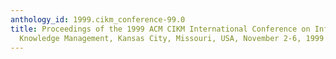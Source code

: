 ```yaml
---
anthology_id: 1999.cikm_conference-99.0
title: Proceedings of the 1999 ACM CIKM International Conference on Information and
  Knowledge Management, Kansas City, Missouri, USA, November 2-6, 1999
---
```

